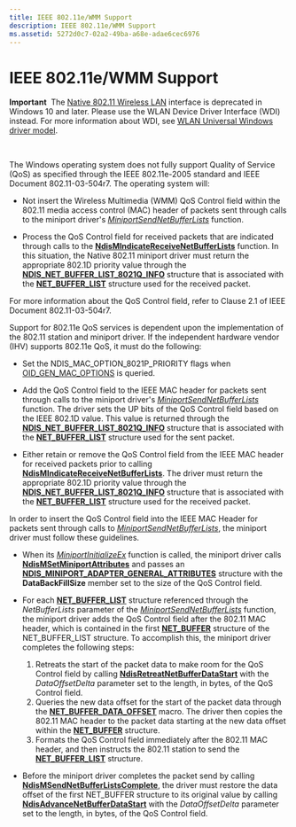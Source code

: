 ```yaml
---
title: IEEE 802.11e/WMM Support
description: IEEE 802.11e/WMM Support
ms.assetid: 5272d0c7-02a2-49ba-a68e-adae6cec6976
---
```


# IEEE 802.11e/WMM Support


**Important**  The [Native 802.11 Wireless LAN](native-802-11-wireless-lan4.md) interface is deprecated in Windows 10 and later. Please use the WLAN Device Driver Interface (WDI) instead. For more information about WDI, see [WLAN Universal Windows driver model](wifi-universal-driver-model.md).

 

The Windows operating system does not fully support Quality of Service (QoS) as specified through the IEEE 802.11e-2005 standard and IEEE Document 802.11-03-504r7. The operating system will:

-   Not insert the Wireless Multimedia (WMM) QoS Control field within the 802.11 media access control (MAC) header of packets sent through calls to the miniport driver's [*MiniportSendNetBufferLists*](https://msdn.microsoft.com/library/windows/hardware/ff559440) function.

-   Process the QoS Control field for received packets that are indicated through calls to the [**NdisMIndicateReceiveNetBufferLists**](https://msdn.microsoft.com/library/windows/hardware/ff563598) function. In this situation, the Native 802.11 miniport driver must return the appropriate 802.1D priority value through the [**NDIS\_NET\_BUFFER\_LIST\_8021Q\_INFO**](https://msdn.microsoft.com/library/windows/hardware/ff566565) structure that is associated with the [**NET\_BUFFER\_LIST**](https://msdn.microsoft.com/library/windows/hardware/ff568388) structure used for the received packet.

For more information about the QoS Control field, refer to Clause 2.1 of IEEE Document 802.11-03-504r7.

Support for 802.11e QoS services is dependent upon the implementation of the 802.11 station and miniport driver. If the independent hardware vendor (IHV) supports 802.11e QoS, it must do the following:

-   Set the NDIS\_MAC\_OPTION\_8021P\_PRIORITY flags when [OID\_GEN\_MAC\_OPTIONS](https://msdn.microsoft.com/library/windows/hardware/ff569597) is queried.

-   Add the QoS Control field to the IEEE MAC header for packets sent through calls to the miniport driver's [*MiniportSendNetBufferLists*](https://msdn.microsoft.com/library/windows/hardware/ff559440) function. The driver sets the UP bits of the QoS Control field based on the IEEE 802.1D value. This value is returned through the [**NDIS\_NET\_BUFFER\_LIST\_8021Q\_INFO**](https://msdn.microsoft.com/library/windows/hardware/ff566565) structure that is associated with the [**NET\_BUFFER\_LIST**](https://msdn.microsoft.com/library/windows/hardware/ff568388) structure used for the sent packet.

-   Either retain or remove the QoS Control field from the IEEE MAC header for received packets prior to calling [**NdisMIndicateReceiveNetBufferLists**](https://msdn.microsoft.com/library/windows/hardware/ff563598). The driver must return the appropriate 802.1D priority value through the [**NDIS\_NET\_BUFFER\_LIST\_8021Q\_INFO**](https://msdn.microsoft.com/library/windows/hardware/ff566565) structure that is associated with the [**NET\_BUFFER\_LIST**](https://msdn.microsoft.com/library/windows/hardware/ff568388) structure used for the received packet.

In order to insert the QoS Control field into the IEEE MAC Header for packets sent through calls to [*MiniportSendNetBufferLists*](https://msdn.microsoft.com/library/windows/hardware/ff559440), the miniport driver must follow these guidelines.

-   When its [*MiniportInitializeEx*](https://msdn.microsoft.com/library/windows/hardware/ff559389) function is called, the miniport driver calls [**NdisMSetMiniportAttributes**](https://msdn.microsoft.com/library/windows/hardware/ff563672) and passes an [**NDIS\_MINIPORT\_ADAPTER\_GENERAL\_ATTRIBUTES**](https://msdn.microsoft.com/library/windows/hardware/ff565923) structure with the **DataBackFillSize** member set to the size of the QoS Control field.

-   For each [**NET\_BUFFER\_LIST**](https://msdn.microsoft.com/library/windows/hardware/ff568388) structure referenced through the *NetBufferLists* parameter of the [*MiniportSendNetBufferLists*](https://msdn.microsoft.com/library/windows/hardware/ff559440) function, the miniport driver adds the QoS Control field after the 802.11 MAC header, which is contained in the first [**NET\_BUFFER**](https://msdn.microsoft.com/library/windows/hardware/ff568376) structure of the NET\_BUFFER\_LIST structure. To accomplish this, the miniport driver completes the following steps:
    1.  Retreats the start of the packet data to make room for the QoS Control field by calling [**NdisRetreatNetBufferDataStart**](https://msdn.microsoft.com/library/windows/hardware/ff564527) with the *DataOffsetDelta* parameter set to the length, in bytes, of the QoS Control field.
    2.  Queries the new data offset for the start of the packet data through the [**NET\_BUFFER\_DATA\_OFFSET**](https://msdn.microsoft.com/library/windows/hardware/ff568383) macro. The driver then copies the 802.11 MAC header to the packet data starting at the new data offset within the [**NET\_BUFFER**](https://msdn.microsoft.com/library/windows/hardware/ff568376) structure.
    3.  Formats the QoS Control field immediately after the 802.11 MAC header, and then instructs the 802.11 station to send the [**NET\_BUFFER\_LIST**](https://msdn.microsoft.com/library/windows/hardware/ff568388) structure.
-   Before the miniport driver completes the packet send by calling [**NdisMSendNetBufferListsComplete**](https://msdn.microsoft.com/library/windows/hardware/ff563668), the driver must restore the data offset of the first NET\_BUFFER structure to its original value by calling [**NdisAdvanceNetBufferDataStart**](https://msdn.microsoft.com/library/windows/hardware/ff560703) with the *DataOffsetDelta* parameter set to the length, in bytes, of the QoS Control field.

 

 





